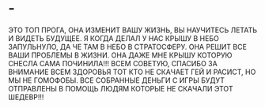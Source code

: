 # -
ЭТО ТОП ПРОГА, ОНА ИЗМЕНИТ ВАШУ ЖИЗНЬ, ВЫ НАУЧИТЕСЬ ЛЕТАТЬ И ВИДЕТЬ БУДУЩЕЕ. Я КОГДА ДЕЛАЛ У НАС КРЫШУ В НЕБО ЗАПУЛЬНУЛО, ДА ЧЕ ТАМ В НЕБО В СТРАТОСФЕРУ. ОНА РЕШИТ ВСЕ ВАШИ ПРОБЛЕМЫ В ЖИЗНИ. ОНА ДАЖЕ МНЕ КРЫШУ КОТОРУЮ СНЕСЛА САМА ПОЧИНИЛА!!! ВСЕМ СОВЕТУЮ, СПАСИБО ЗА ВНИМАНИЕ ВСЕМ ЗДОРОВЬЯ  ТОТ КТО НЕ СКАЧАЕТ ГЕЙ И РАСИСТ, НО МЫ НЕ ГОМОФОБЫ. ВСЕ СОБРАННЫЕ ДЕНЬГИ С ИГРЫ БУДУТ ОТПРАВЛЕНЫ В ПОМОЩЬ ЛЮДЯМ КОТОРЫЕ НЕ СКАЧАЛИ ЭТОТ ШЕДЕВР!!!
